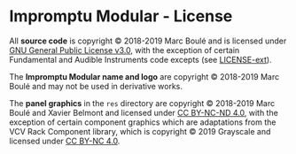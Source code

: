 # Impromptu Modular - License

All **source code** is copyright © 2018-2019 Marc Boulé and is licensed under [GNU General Public License v3.0](LICENSE), with the exception of certain Fundamental and Audible Instruments code excepts (see [LICENSE-ext](LICENSE-ext.md)).

The **Impromptu Modular name and logo** are copyright © 2018-2019 Marc Boulé and may not be used in derivative works.

The **panel graphics** in the `res` directory are copyright © 2018-2019 Marc Boulé and Xavier Belmont and licensed under [CC BY-NC-ND 4.0](https://creativecommons.org/licenses/by-nc-nd/4.0/), with the exception of certain component graphics which are adaptations from the VCV Rack Component library, which is copyright © 2019 Grayscale and licensed under [CC BY-NC 4.0](https://creativecommons.org/licenses/by-nc/4.0/).

